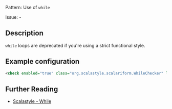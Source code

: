 Pattern: Use of `while`

Issue: -

## Description

`while` loops are deprecated if you're using a strict functional style.

## Example configuration

```xml
<check enabled="true" class="org.scalastyle.scalariform.WhileChecker" level="warning"/>
```
<a name="org_scalastyle_scalariform_XmlLiteralChecker" />

## Further Reading

* [Scalastyle - While](https://scalastyle.beautiful-scala.com/rules-1.5.0.html#org_scalastyle_scalariform_WhileChecker)